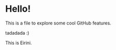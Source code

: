 # Hello! 

This is a file to explore some cool GitHub features. 

tadadada :)




This is Eirini.




